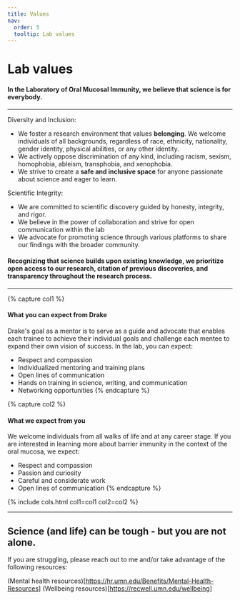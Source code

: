 ```yaml
---
title: Values
nav:
  order: 5
  tooltip: Lab values
---
```


# <i class="fas fa-hands-helping"></i>Lab values

#### In the Laboratory of Oral Mucosal Immunity, we believe that science is for everybody.

---

Diversity and Inclusion:
- We foster a research environment that values **belonging**. We welcome individuals of all backgrounds, regardless of race, ethnicity, nationality, gender identity, physical abilities, or any other identity.
- We actively oppose discrimination of any kind, including racism, sexism, homophobia, ableism, transphobia, and xenophobia.
- We strive to create a **safe and inclusive space** for anyone passionate about science and eager to learn.

Scientific Integrity:
- We are committed to scientific discovery guided by honesty, integrity, and rigor.
- We believe in the power of collaboration and strive for open communication within the lab
- We advocate for promoting science through various platforms to share our findings with the broader community.

#### Recognizing that science builds upon existing knowledge, we prioritize open access to our research, citation of previous discoveries, and transparency throughout the research process. 

---

{% capture col1 %}
#### What you can expect from Drake
Drake's goal as a mentor is to serve as a guide and advocate that enables each trainee to achieve their individual goals and challenge each mentee to expand their own vision of success. In the lab, you can expect:
- Respect and compassion
- Individualized mentoring and training plans
- Open lines of communication
- Hands on training in science, writing, and communication
- Networking opportunities
{% endcapture %}

{% capture col2 %}
#### What we expect from you
We welcome individuals from all walks of life and at any career stage. If you are interested in learning more about barrier immunity in the context of the oral mucosa, we expect:
- Respect and compassion
- Passion and curiosity
- Careful and considerate work
- Open lines of communication
{% endcapture %}

{% 
  include cols.html
  col1=col1
  col2=col2
%}

---

## Science (and life) can be tough - but you are not alone.
If you are struggling, please reach out to me and/or take advantage of the following resources:

(Mental health resources)[https://hr.umn.edu/Benefits/Mental-Health-Resources]
(Wellbeing resources)[https://recwell.umn.edu/wellbeing]